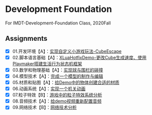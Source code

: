 # Development Foundation
For IMDT-Development-Foundation Class, 2020Fall
## Assignments
- [x] 01.开发环境【A】：[实现自定义小游戏玩法-CubeEscape](https://github.com/ptpt-y/DevelopmentFoundation/tree/master/WK1)  
- [x] 02.脚本语言基础【A】：[XLuaHotfixDemo-更改Cube生成速度、使用Playmaker搭建生活行为状态机框架](https://github.com/ptpt-y/DevelopmentFoundation/tree/master/WK2)
- [x] 03.数学和物理基础【A】：[实现球与围栏的碰撞](https://github.com/ptpt-y/DevelopmentFoundation/tree/master/WK3)
- [x] 04.模型技术【A】：[完成一个模型的制作与编辑](https://github.com/ptpt-y/DevelopmentFoundation/tree/master/WK4)
- [x] 05.材质和贴图【A】：[给Demo中的物体创建合适的材质](https://github.com/ptpt-y/DevelopmentFoundation/tree/master/WK5)
- [x] 06.动画系统【A】：[实现一个机关动画](https://github.com/ptpt-y/DevelopmentFoundation/tree/master/WK6)
- [x] 07.粒子特效【B】：[游戏中的粒子特效系统分析](https://docs.qq.com/doc/DR2NkS1BEbGdjRFBW)
- [x] 08.音频技术【A】：[给demo视频重新配置音频](https://github.com/ptpt-y/DevelopmentFoundation/tree/master/WK8)
- [x] 09.网络技术【B】：[网络技术分析](https://docs.qq.com/doc/DR3ZyWXpUVEFRUmNK)
